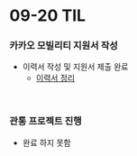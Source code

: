 # 09-20 TIL

### 카카오 모빌리티 지원서 작성
- 이력서 작성 및 지원서 제출 완료
    - [이력서 정리](https://my.surfit.io/w/1264726324)

<br>

### 관통 프로젝트 진행
- 완료 하지 못함